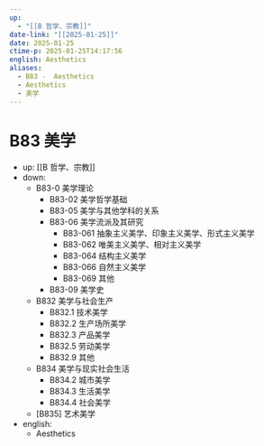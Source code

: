 ```yaml
---
up:
  - "[[B 哲学、宗教]]"
date-link: "[[2025-01-25]]"
date: 2025-01-25
ctime-p: 2025-01-25T14:17:56
english: Aesthetics
aliases:
  - B83 -  Aesthetics
  - Aesthetics
  - 美学
---
```


# B83 美学

- up: [[B 哲学、宗教]]
- down:
	- B83-0 美学理论
		- B83-02 美学哲学基础
		- B83-05 美学与其他学科的关系
		- B83-06 美学流派及其研究
			- B83-061 抽象主义美学、印象主义美学、形式主义美学
			- B83-062 唯美主义美学、相对主义美学
			- B83-064 结构主义美学
			- B83-066 自然主义美学
			- B83-069 其他
		- B83-09 美学史
	- B832 美学与社会生产
		- B832.1 技术美学
		- B832.2 生产场所美学
		- B832.3 产品美学
		- B832.5 劳动美学
		- B832.9 其他
	- B834 美学与现实社会生活
		- B834.2 城市美学
		- B834.3 生活美学
		- B834.4 社会美学
	- [B835] 艺术美学
- english:
	- Aesthetics
